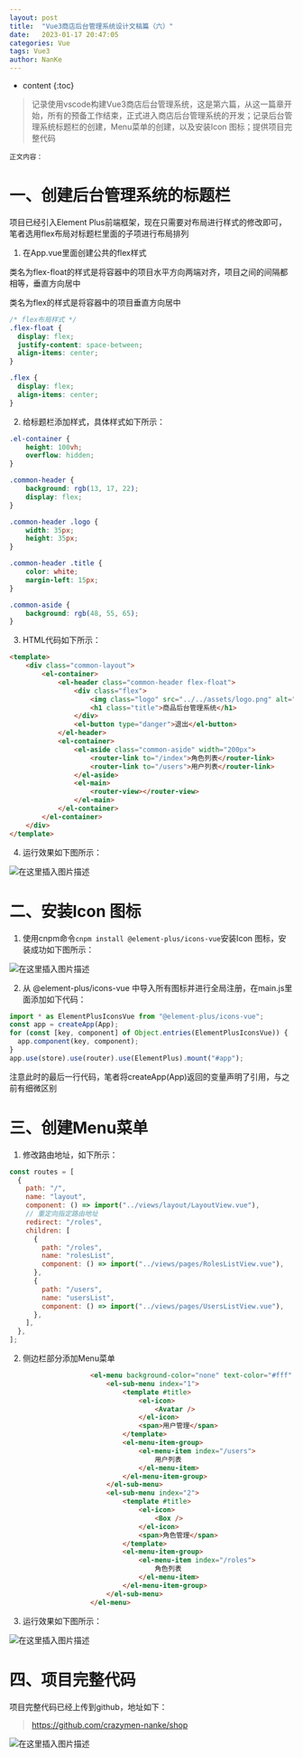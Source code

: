 ```yaml
---
layout: post
title:  "Vue3商店后台管理系统设计文稿篇（六）"
date:   2023-01-17 20:47:05
categories: Vue
tags: Vue3 
author: NanKe
---
```


* content
{:toc}
> 记录使用vscode构建Vue3商店后台管理系统，这是第六篇，从这一篇章开始，所有的预备工作结束，正式进入商店后台管理系统的开发；记录后台管理系统标题栏的创建，Menu菜单的创建，以及安装Icon 图标；提供项目完整代码



`正文内容：`

# 一、创建后台管理系统的标题栏
项目已经引入Element Plus前端框架，现在只需要对布局进行样式的修改即可，笔者选用flex布局对标题栏里面的子项进行布局排列

 1. 在App.vue里面创建公共的flex样式

  类名为flex-float的样式是将容器中的项目水平方向两端对齐，项目之间的间隔都相等，垂直方向居中

  类名为flex的样式是将容器中的项目垂直方向居中
```css
/* flex布局样式 */
.flex-float {
  display: flex;
  justify-content: space-between;
  align-items: center;
}

.flex {
  display: flex;
  align-items: center;
}
```
 2. 给标题栏添加样式，具体样式如下所示：
```css
.el-container {
    height: 100vh;
    overflow: hidden;
}

.common-header {
    background: rgb(13, 17, 22);
    display: flex;
}

.common-header .logo {
    width: 35px;
    height: 35px;
}

.common-header .title {
    color: white;
    margin-left: 15px;
}

.common-aside {
    background: rgb(48, 55, 65);
}
```
 3. HTML代码如下所示：
```html
<template>
    <div class="common-layout">
        <el-container>
            <el-header class="common-header flex-float">
                <div class="flex">
                    <img class="logo" src="../../assets/logo.png" alt="#">
                    <h1 class="title">商品后台管理系统</h1>
                </div>
                <el-button type="danger">退出</el-button>
            </el-header>
            <el-container>
                <el-aside class="common-aside" width="200px">
                    <router-link to="/index">角色列表</router-link>
                    <router-link to="/users">用户列表</router-link>
                </el-aside>
                <el-main>
                    <router-view></router-view>
                </el-main>
            </el-container>
        </el-container>
    </div>
</template>
```
4. 运行效果如下图所示：

  ![在这里插入图片描述](https://raw.githubusercontent.com/crazymen-nanke/image/master/note/202303181520499.png)
# 二、安装Icon 图标
1. 使用cnpm命令`cnpm install @element-plus/icons-vue`安装Icon 图标，安装成功如下图所示：

  ![在这里插入图片描述](https://raw.githubusercontent.com/crazymen-nanke/image/master/note/202303181520558.png)

2. 从 @element-plus/icons-vue 中导入所有图标并进行全局注册，在main.js里面添加如下代码：
```javascript
import * as ElementPlusIconsVue from "@element-plus/icons-vue";
const app = createApp(App);
for (const [key, component] of Object.entries(ElementPlusIconsVue)) {
  app.component(key, component);
}
app.use(store).use(router).use(ElementPlus).mount("#app");
```
注意此时的最后一行代码，笔者将createApp(App)返回的变量声明了引用，与之前有细微区别
# 三、创建Menu菜单
1. 修改路由地址，如下所示：
```javascript
const routes = [
  {
    path: "/",
    name: "layout",
    component: () => import("../views/layout/LayoutView.vue"),
    // 重定向指定路由地址
    redirect: "/roles",
    children: [
      {
        path: "/roles",
        name: "rolesList",
        component: () => import("../views/pages/RolesListView.vue"),
      },
      {
        path: "/users",
        name: "usersList",
        component: () => import("../views/pages/UsersListView.vue"),
      },
    ],
  },
];
```
2. 侧边栏部分添加Menu菜单
```html
 					<el-menu background-color="none" text-color="#fff" :router="true">
                        <el-sub-menu index="1">
                            <template #title>
                                <el-icon>
                                    <Avatar />
                                </el-icon>
                                <span>用户管理</span>
                            </template>
                            <el-menu-item-group>
                                <el-menu-item index="/users">
                                    用户列表
                                </el-menu-item>
                            </el-menu-item-group>
                        </el-sub-menu>
                        <el-sub-menu index="2">
                            <template #title>
                                <el-icon>
                                    <Box />
                                </el-icon>
                                <span>角色管理</span>
                            </template>
                            <el-menu-item-group>
                                <el-menu-item index="/roles">
                                    角色列表
                                </el-menu-item>
                            </el-menu-item-group>
                        </el-sub-menu>
                    </el-menu>
```
3. 运行效果如下图所示：

  ![在这里插入图片描述](https://raw.githubusercontent.com/crazymen-nanke/image/master/note/202303181520457.png)
# 四、项目完整代码
项目完整代码已经上传到github，地址如下：
>https://github.com/crazymen-nanke/shop

![在这里插入图片描述](https://raw.githubusercontent.com/crazymen-nanke/image/master/note/202303181520416.png)
